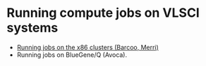 # Running compute jobs on VLSCI systems

* [Running jobs on the x86 clusters (Barcoo, Merri)](running_jobs/slurm_x86)
* Running jobs on BlueGene/Q (Avoca).
